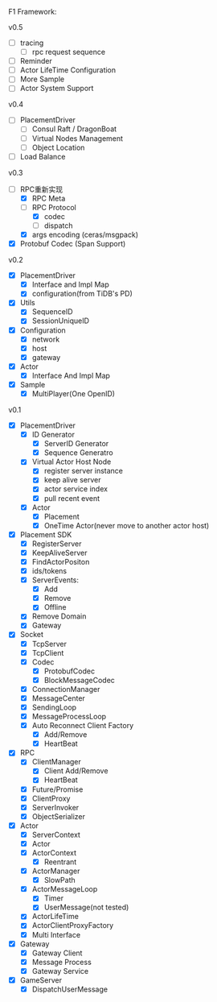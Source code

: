 F1 Framework:


v0.5
* [ ] tracing
  * [ ] rpc request sequence
* [ ] Reminder
* [ ] Actor LifeTime Configuration
* [ ] More Sample
* [ ] Actor System Support

v0.4
* [ ] PlacementDriver
  * [ ] Consul Raft / DragonBoat
  * [ ] Virtual Nodes Management
  * [ ] Object Location
* [ ] Load Balance

v0.3
* [ ] RPC重新实现
  * [x] RPC Meta
  * [ ] RPC Protocol
    * [x] codec
    * [ ] dispatch
  * [x] args encoding (ceras/msgpack)
* [x] Protobuf Codec (Span Support)

v0.2
* [x] PlacementDriver
    * [x] Interface and Impl Map
    * [x] configuration(from TiDB's PD)
* [x] Utils
    * [x] SequenceID
    * [x] SessionUniqueID
* [x] Configuration
  * [x] network
  * [x] host
  * [x] gateway
* [x] Actor
  * [x] Interface And Impl Map
* [x] Sample
    * [x] MultiPlayer(One OpenID)

v0.1

* [x] PlacementDriver
    * [x] ID Generator
      * [x] ServerID Generator
      * [x] Sequence Generatro
    * [x] Virtual Actor Host Node
      * [x] register server instance
      * [x] keep alive server
      * [x] actor service index
      * [x] pull recent event
    * [x] Actor
      * [x] Placement
      * [x] OneTime Actor(never move to another actor host)
* [x] Placement SDK
    * [x] RegisterServer
    * [x] KeepAliveServer
    * [x] FindActorPositon
    * [x] ids/tokens
    * [x] ServerEvents:
        * [x] Add
        * [x] Remove
        * [x] Offline
    * [x] Remove Domain
    * [x] Gateway
* [x] Socket
    * [x] TcpServer
    * [x] TcpClient
    * [x] Codec
        * [x] ProtobufCodec
        * [x] BlockMessageCodec
    * [x] ConnectionManager
    * [x] MessageCenter
    * [x] SendingLoop
    * [x] MessageProcessLoop
    * [x] Auto Reconnect Client Factory
        * [x] Add/Remove
        * [x] HeartBeat
* [x] RPC
    * [x] ClientManager
        * [x] Client Add/Remove
        * [x] HeartBeat
    * [x] Future/Promise
    * [x] ClientProxy
    * [x] ServerInvoker
    * [x] ObjectSerializer
* [x] Actor
    * [x] ServerContext
    * [x] Actor
    * [x] ActorContext
        * [x] Reentrant
    * [x] ActorManager
        * [x] SlowPath
    * [x] ActorMessageLoop
        * [x] Timer
        * [x] UserMessage(not tested)
    * [x] ActorLifeTime
    * [x] ActorClientProxyFactory
    * [x] Multi Interface
* [x] Gateway
    * [x] Gateway Client
    * [x] Message Process
    * [x] Gateway Service
* [x] GameServer
  * [x] DispatchUserMessage
